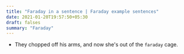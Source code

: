 ```yaml
---
title: "Faraday in a sentence | Faraday example sentences"
date: 2021-01-20T19:57:50+05:30
draft: falses
summary: "Faraday"
---
```

- They chopped off his arms, and now she's out of the `faraday` cage.
                 
